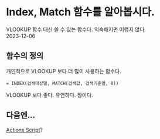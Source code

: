 # Index, Match 함수를 알아봅시다.

VLOOKUP 함수 대신 쓸 수 있는 함수다. 익숙해지면 어렵지 않다.  
2023-12-06

## 함수의 정의

개인적으로 VLOOKUP 보다 더 많이 사용하는 함수다.

```excel
= INDEX(검색대상열, MATCH(검색값, 검색기준열, 0))
```

VLOOKUP 보다 좋다. 유연하다. 짱이다.

## 다음엔...

[Actions Script](#)?
